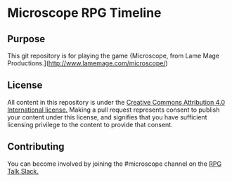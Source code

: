 # Microscope RPG Timeline

## Purpose

This git repository is for playing the game {Microscope, from Lame Mage Productions.](http://www.lamemage.com/microscope/) 

## License

All content in this repository is under the [Creative Commons Attribution 4.0 International license.](LICENSE.md) Making a pull request represents consent to publish your content under this license, and signifies that you have sufficient licensing privilege to the content to provide that consent.

## Contributing

You can become involved by joining the #microscope channel on the [RPG Talk Slack.](http://rpg-talk.com/) 